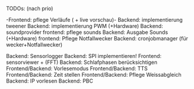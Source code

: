 TODOs: (nach prio)

-Frontend: pflege Verläufe ( + live vorschau)-
Backend: implementierung tweener
Backend: implementierung PWM (+Hardware)
Backend: soundprovider
frontend: pflege sounds
Backend: Ausgabe Sounds (+Hardware)
frontend: Pflege Notfallwecker
Backend: cronjobmanager (für wecker+Notfallwecker)


Backend: Sensorlogger
Backend: SPI implementieren!
Frontend: sensorviewer + (FFT)
Backend: Schlafphasen berücksichtigen
Frontend/Backend: Vorlesemodus
Frontend/Backend: TTS
Frontend/Backend: Zeit stellen
Frontend/Backend: Pflege Weissabgleich
Backend: IP vorlesen
Backend: PBC

